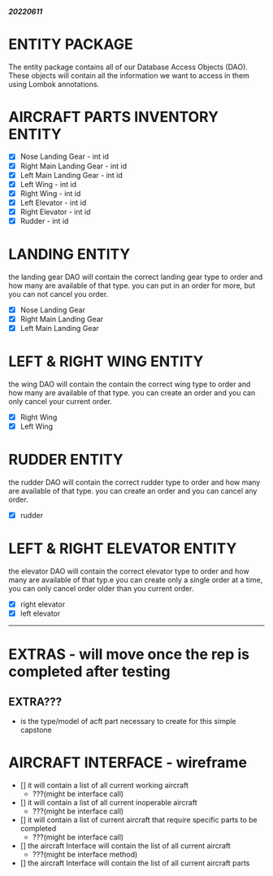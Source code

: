 ##### 20220611
# ENTITY PACKAGE
The entity package contains all of our Database Access Objects (DAO). These objects will contain all the information we want to
access in them using Lombok annotations.

# AIRCRAFT PARTS INVENTORY ENTITY
- [X] Nose Landing Gear - int id
- [X] Right Main Landing Gear - int id
- [X] Left Main Landing Gear - int id
- [x] Left Wing - int id
- [x] Right Wing - int id
- [x] Left Elevator - int id
- [x] Right Elevator - int id
- [x] Rudder - int id

# LANDING ENTITY
the landing gear DAO will contain the correct landing gear type to order and how many are available of that type. you can put in an order for more, but you can not cancel you order.
- [x] Nose Landing Gear
- [x] Right Main Landing Gear
- [x] Left Main Landing Gear

# LEFT & RIGHT WING ENTITY
the wing DAO will contain the contain the correct wing type to order and how many are available of that type. you can create an order and you can only cancel your current order.
- [x] Right Wing
- [x] Left Wing

# RUDDER ENTITY
the rudder DAO will contain the correct rudder type to order and how many are available of that type. you can create an order and you can cancel any order.
- [x] rudder

# LEFT & RIGHT ELEVATOR ENTITY
the elevator DAO will contain the correct elevator type to order and how many are available of that typ.e you can create only a single order at a time, you can only cancel order older than you current order.
- [x] right elevator
- [x] left elevator
---
# EXTRAS - will move once the rep is completed after testing
## EXTRA???
- is the type/model of acft part necessary to create for this simple capstone

# AIRCRAFT INTERFACE - wireframe
- [] it will contain a list of all current working aircraft
    - ???(might be interface call)
- [] it will contain a list of all current inoperable aircraft
    - ???(might be interface call)
- [] it will contain a list of current aircraft that require specific parts to be completed
    - ???(might be interface call)
- [] the aircraft Interface will contain the list of all current aircraft
    - ???(might be interface method)
- [] the aircraft Interface will contain the list of all current aircraft parts